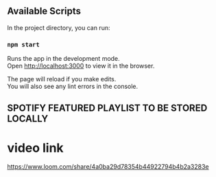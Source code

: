 ## Available Scripts

In the project directory, you can run:

### `npm start`

Runs the app in the development mode.\
Open [http://localhost:3000](http://localhost:3000) to view it in the browser.

The page will reload if you make edits.\
You will also see any lint errors in the console.


## SPOTIFY FEATURED PLAYLIST TO BE STORED LOCALLY


# video link
https://www.loom.com/share/4a0ba29d78354b44922794b4b2a3283e

